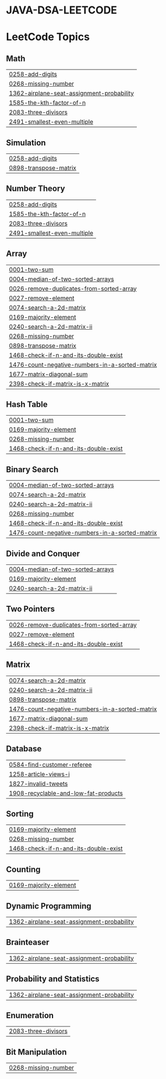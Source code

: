 # JAVA-DSA-LEETCODE
<!---LeetCode Topics Start-->
# LeetCode Topics
## Math
|  |
| ------- |
| [0258-add-digits](https://github.com/VED1996KATIYAR/JAVA-DSA-LEETCODE/tree/master/0258-add-digits) |
| [0268-missing-number](https://github.com/VED1996KATIYAR/JAVA-DSA-LEETCODE/tree/master/0268-missing-number) |
| [1362-airplane-seat-assignment-probability](https://github.com/VED1996KATIYAR/JAVA-DSA-LEETCODE/tree/master/1362-airplane-seat-assignment-probability) |
| [1585-the-kth-factor-of-n](https://github.com/VED1996KATIYAR/JAVA-DSA-LEETCODE/tree/master/1585-the-kth-factor-of-n) |
| [2083-three-divisors](https://github.com/VED1996KATIYAR/JAVA-DSA-LEETCODE/tree/master/2083-three-divisors) |
| [2491-smallest-even-multiple](https://github.com/VED1996KATIYAR/JAVA-DSA-LEETCODE/tree/master/2491-smallest-even-multiple) |
## Simulation
|  |
| ------- |
| [0258-add-digits](https://github.com/VED1996KATIYAR/JAVA-DSA-LEETCODE/tree/master/0258-add-digits) |
| [0898-transpose-matrix](https://github.com/VED1996KATIYAR/JAVA-DSA-LEETCODE/tree/master/0898-transpose-matrix) |
## Number Theory
|  |
| ------- |
| [0258-add-digits](https://github.com/VED1996KATIYAR/JAVA-DSA-LEETCODE/tree/master/0258-add-digits) |
| [1585-the-kth-factor-of-n](https://github.com/VED1996KATIYAR/JAVA-DSA-LEETCODE/tree/master/1585-the-kth-factor-of-n) |
| [2083-three-divisors](https://github.com/VED1996KATIYAR/JAVA-DSA-LEETCODE/tree/master/2083-three-divisors) |
| [2491-smallest-even-multiple](https://github.com/VED1996KATIYAR/JAVA-DSA-LEETCODE/tree/master/2491-smallest-even-multiple) |
## Array
|  |
| ------- |
| [0001-two-sum](https://github.com/VED1996KATIYAR/JAVA-DSA-LEETCODE/tree/master/0001-two-sum) |
| [0004-median-of-two-sorted-arrays](https://github.com/VED1996KATIYAR/JAVA-DSA-LEETCODE/tree/master/0004-median-of-two-sorted-arrays) |
| [0026-remove-duplicates-from-sorted-array](https://github.com/VED1996KATIYAR/JAVA-DSA-LEETCODE/tree/master/0026-remove-duplicates-from-sorted-array) |
| [0027-remove-element](https://github.com/VED1996KATIYAR/JAVA-DSA-LEETCODE/tree/master/0027-remove-element) |
| [0074-search-a-2d-matrix](https://github.com/VED1996KATIYAR/JAVA-DSA-LEETCODE/tree/master/0074-search-a-2d-matrix) |
| [0169-majority-element](https://github.com/VED1996KATIYAR/JAVA-DSA-LEETCODE/tree/master/0169-majority-element) |
| [0240-search-a-2d-matrix-ii](https://github.com/VED1996KATIYAR/JAVA-DSA-LEETCODE/tree/master/0240-search-a-2d-matrix-ii) |
| [0268-missing-number](https://github.com/VED1996KATIYAR/JAVA-DSA-LEETCODE/tree/master/0268-missing-number) |
| [0898-transpose-matrix](https://github.com/VED1996KATIYAR/JAVA-DSA-LEETCODE/tree/master/0898-transpose-matrix) |
| [1468-check-if-n-and-its-double-exist](https://github.com/VED1996KATIYAR/JAVA-DSA-LEETCODE/tree/master/1468-check-if-n-and-its-double-exist) |
| [1476-count-negative-numbers-in-a-sorted-matrix](https://github.com/VED1996KATIYAR/JAVA-DSA-LEETCODE/tree/master/1476-count-negative-numbers-in-a-sorted-matrix) |
| [1677-matrix-diagonal-sum](https://github.com/VED1996KATIYAR/JAVA-DSA-LEETCODE/tree/master/1677-matrix-diagonal-sum) |
| [2398-check-if-matrix-is-x-matrix](https://github.com/VED1996KATIYAR/JAVA-DSA-LEETCODE/tree/master/2398-check-if-matrix-is-x-matrix) |
## Hash Table
|  |
| ------- |
| [0001-two-sum](https://github.com/VED1996KATIYAR/JAVA-DSA-LEETCODE/tree/master/0001-two-sum) |
| [0169-majority-element](https://github.com/VED1996KATIYAR/JAVA-DSA-LEETCODE/tree/master/0169-majority-element) |
| [0268-missing-number](https://github.com/VED1996KATIYAR/JAVA-DSA-LEETCODE/tree/master/0268-missing-number) |
| [1468-check-if-n-and-its-double-exist](https://github.com/VED1996KATIYAR/JAVA-DSA-LEETCODE/tree/master/1468-check-if-n-and-its-double-exist) |
## Binary Search
|  |
| ------- |
| [0004-median-of-two-sorted-arrays](https://github.com/VED1996KATIYAR/JAVA-DSA-LEETCODE/tree/master/0004-median-of-two-sorted-arrays) |
| [0074-search-a-2d-matrix](https://github.com/VED1996KATIYAR/JAVA-DSA-LEETCODE/tree/master/0074-search-a-2d-matrix) |
| [0240-search-a-2d-matrix-ii](https://github.com/VED1996KATIYAR/JAVA-DSA-LEETCODE/tree/master/0240-search-a-2d-matrix-ii) |
| [0268-missing-number](https://github.com/VED1996KATIYAR/JAVA-DSA-LEETCODE/tree/master/0268-missing-number) |
| [1468-check-if-n-and-its-double-exist](https://github.com/VED1996KATIYAR/JAVA-DSA-LEETCODE/tree/master/1468-check-if-n-and-its-double-exist) |
| [1476-count-negative-numbers-in-a-sorted-matrix](https://github.com/VED1996KATIYAR/JAVA-DSA-LEETCODE/tree/master/1476-count-negative-numbers-in-a-sorted-matrix) |
## Divide and Conquer
|  |
| ------- |
| [0004-median-of-two-sorted-arrays](https://github.com/VED1996KATIYAR/JAVA-DSA-LEETCODE/tree/master/0004-median-of-two-sorted-arrays) |
| [0169-majority-element](https://github.com/VED1996KATIYAR/JAVA-DSA-LEETCODE/tree/master/0169-majority-element) |
| [0240-search-a-2d-matrix-ii](https://github.com/VED1996KATIYAR/JAVA-DSA-LEETCODE/tree/master/0240-search-a-2d-matrix-ii) |
## Two Pointers
|  |
| ------- |
| [0026-remove-duplicates-from-sorted-array](https://github.com/VED1996KATIYAR/JAVA-DSA-LEETCODE/tree/master/0026-remove-duplicates-from-sorted-array) |
| [0027-remove-element](https://github.com/VED1996KATIYAR/JAVA-DSA-LEETCODE/tree/master/0027-remove-element) |
| [1468-check-if-n-and-its-double-exist](https://github.com/VED1996KATIYAR/JAVA-DSA-LEETCODE/tree/master/1468-check-if-n-and-its-double-exist) |
## Matrix
|  |
| ------- |
| [0074-search-a-2d-matrix](https://github.com/VED1996KATIYAR/JAVA-DSA-LEETCODE/tree/master/0074-search-a-2d-matrix) |
| [0240-search-a-2d-matrix-ii](https://github.com/VED1996KATIYAR/JAVA-DSA-LEETCODE/tree/master/0240-search-a-2d-matrix-ii) |
| [0898-transpose-matrix](https://github.com/VED1996KATIYAR/JAVA-DSA-LEETCODE/tree/master/0898-transpose-matrix) |
| [1476-count-negative-numbers-in-a-sorted-matrix](https://github.com/VED1996KATIYAR/JAVA-DSA-LEETCODE/tree/master/1476-count-negative-numbers-in-a-sorted-matrix) |
| [1677-matrix-diagonal-sum](https://github.com/VED1996KATIYAR/JAVA-DSA-LEETCODE/tree/master/1677-matrix-diagonal-sum) |
| [2398-check-if-matrix-is-x-matrix](https://github.com/VED1996KATIYAR/JAVA-DSA-LEETCODE/tree/master/2398-check-if-matrix-is-x-matrix) |
## Database
|  |
| ------- |
| [0584-find-customer-referee](https://github.com/VED1996KATIYAR/JAVA-DSA-LEETCODE/tree/master/0584-find-customer-referee) |
| [1258-article-views-i](https://github.com/VED1996KATIYAR/JAVA-DSA-LEETCODE/tree/master/1258-article-views-i) |
| [1827-invalid-tweets](https://github.com/VED1996KATIYAR/JAVA-DSA-LEETCODE/tree/master/1827-invalid-tweets) |
| [1908-recyclable-and-low-fat-products](https://github.com/VED1996KATIYAR/JAVA-DSA-LEETCODE/tree/master/1908-recyclable-and-low-fat-products) |
## Sorting
|  |
| ------- |
| [0169-majority-element](https://github.com/VED1996KATIYAR/JAVA-DSA-LEETCODE/tree/master/0169-majority-element) |
| [0268-missing-number](https://github.com/VED1996KATIYAR/JAVA-DSA-LEETCODE/tree/master/0268-missing-number) |
| [1468-check-if-n-and-its-double-exist](https://github.com/VED1996KATIYAR/JAVA-DSA-LEETCODE/tree/master/1468-check-if-n-and-its-double-exist) |
## Counting
|  |
| ------- |
| [0169-majority-element](https://github.com/VED1996KATIYAR/JAVA-DSA-LEETCODE/tree/master/0169-majority-element) |
## Dynamic Programming
|  |
| ------- |
| [1362-airplane-seat-assignment-probability](https://github.com/VED1996KATIYAR/JAVA-DSA-LEETCODE/tree/master/1362-airplane-seat-assignment-probability) |
## Brainteaser
|  |
| ------- |
| [1362-airplane-seat-assignment-probability](https://github.com/VED1996KATIYAR/JAVA-DSA-LEETCODE/tree/master/1362-airplane-seat-assignment-probability) |
## Probability and Statistics
|  |
| ------- |
| [1362-airplane-seat-assignment-probability](https://github.com/VED1996KATIYAR/JAVA-DSA-LEETCODE/tree/master/1362-airplane-seat-assignment-probability) |
## Enumeration
|  |
| ------- |
| [2083-three-divisors](https://github.com/VED1996KATIYAR/JAVA-DSA-LEETCODE/tree/master/2083-three-divisors) |
## Bit Manipulation
|  |
| ------- |
| [0268-missing-number](https://github.com/VED1996KATIYAR/JAVA-DSA-LEETCODE/tree/master/0268-missing-number) |
<!---LeetCode Topics End-->